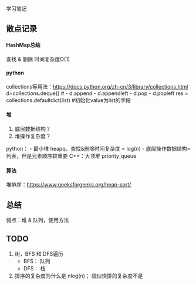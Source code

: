 学习笔记
## 散点记录
####  HashMap总结
查找 & 删除 时间复杂度O(1)

####  python
collections等用法：https://docs.python.org/zh-cn/3/library/collections.html
d=collections.deque() #
    - d.append
    - d.appendleft
    - d.pop
    - d.popleft
res = collections.defaultdict(list) #初始化value为list的字段

#### 堆
1. 底层数据结构？
2. 堆操作复杂度？

python： 
    - 最小堆 heapq，查找&删除时间复杂度 = log(n)
    - 底层操作数据结构=列表，但是元素顺序较重要
C++：大顶堆 priority_queue
#### 算法
堆排序：https://www.geeksforgeeks.org/heap-sort/

## 总结
弱点：堆 & 队列，使用方法


## TODO
1. 树，BFS 和 DFS遍历
    - BFS： 队列
    - DFS： 栈
2. 排序的复杂度为什么是 nlog(n)；
    貌似快排的复杂度不是

